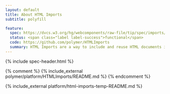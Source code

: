 ```yaml
---
layout: default
title: About HTML Imports
subtitle: polyfill

feature:
  spec: https://dvcs.w3.org/hg/webcomponents/raw-file/tip/spec/imports/index.html
  status: <span class="label label-success">functional</span>
  code: https://github.com/polymer/HTMLImports
  summary: HTML Imports are a way to include and reuse HTML documents in other HTML documents.
---
```


{% include spec-header.html %}

{% comment %}
{% include_external polymer/platform/HTMLImports/README.md %}
{% endcomment %}

{% include_external platform/html-imports-temp-README.md %}